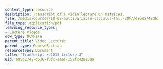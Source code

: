 ```yaml
---
content_type: resource
description: Transcript of a video lecture on matrices.
file: /media/courses/18-02-multivariable-calculus-fall-2007/e95d2742d636f5dcaaaa152fc428150a_18_022007L03.pdf
file_type: application/pdf
learning_resource_types:
- Lecture Videos
ocw_type: OCWFile
parent_title: Video Lectures
parent_type: CourseSection
resourcetype: Document
title: "Transcript \u2013 Lecture 3"
uid: e95d2742-d636-f5dc-aaaa-152fc428150a
---
```

